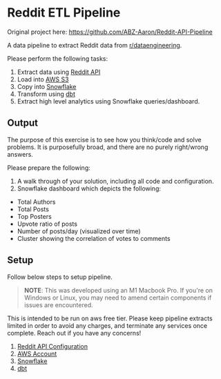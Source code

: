 # Reddit ETL Pipeline

Original project here: https://github.com/ABZ-Aaron/Reddit-API-Pipeline 

A data pipeline to extract Reddit data from [r/dataengineering](https://www.reddit.com/r/dataengineering/). 

Please perform the following tasks:

1. Extract data using [Reddit API](https://www.reddit.com/dev/api/)
1. Load into [AWS S3](https://aws.amazon.com/s3/)
1. Copy into [Snowflake](https://snowflake.com)
1. Transform using [dbt](https://www.getdbt.com)
1. Extract high level analytics using Snowflake queries/dashboard.

## Output

The purpose of this exercise is to see how you think/code and solve problems. It is purposefully broad, and there are no purely right/wrong answers.

Please prepare the following:

1. A walk through of your solution, including all code and configuration. 
1. Snowflake dashboard which depicts the following:

- Total Authors
- Total Posts
- Top Posters
- Upvote ratio of posts
- Number of posts/day (visualized over time)
- Cluster showing the correlation of votes to comments

## Setup

Follow below steps to setup pipeline.

> **NOTE**: This was developed using an M1 Macbook Pro. If you're on Windows or Linux, you may need to amend certain components if issues are encountered.

This is intended to be run on aws free tier. Please keep pipeline extracts limited in order to avoid any charges, and terminate any services once complete. Reach out if you have any concerns!

1. [Reddit API Configuration](instructions/reddit.md)
1. [AWS Account](instructions/aws.md)
1. [Snowflake](instructions/snowflake.md)
1. [dbt](instructions/dbt.md)
